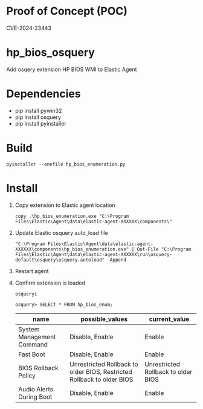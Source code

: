 # Proof of Concept (POC)
CVE-2024-23443

# hp_bios_osquery
Add osqery extension HP BIOS WMI to Elastic Agent 

# Dependencies

- pip install pywin32
- pip install osquery
- pip install pyinstaller

# Build

```
pyinstaller --onefile hp_bios_enumeration.py
```

# Install

1. Copy extension to Elastic agent location
   
   ``copy .\hp_bios_enumeration.exe "C:\Program Files\Elastic\Agent\data\elastic-agent-XXXXXX\components\"``
   
2. Update Elastic osquery auto_load file

   ``"C:\Program Files\Elastic\Agent\data\elastic-agent-XXXXXX\components\hp_bios_enumeration.exe" | Out-File "C:\Program Files\Elastic\Agent\data\elastic-agent-XXXXXX\run\osquery-default\osquery\osquery.autoload" -Append``

3. Restart agent

4. Confirm extension is loaded

   ``osqueryi``

    ``osquery> SELECT * FROM hp_bios_enum;``

   | name                                | possible_values                                                 | current_value                       |
   |-------------------------------------|-----------------------------------------------------------------|-------------------------------------|
   | System Management Command           | Disable, Enable                                                 | Enable                              |
   | Fast Boot                           | Disable, Enable                                                 | Enable                              |
   | BIOS Rollback Policy                | Unrestricted Rollback to older BIOS, Restricted Rollback to older BIOS | Unrestricted Rollback to older BIOS |
   | Audio Alerts During Boot            | Disable, Enable                                                 | Enable                              |
    
